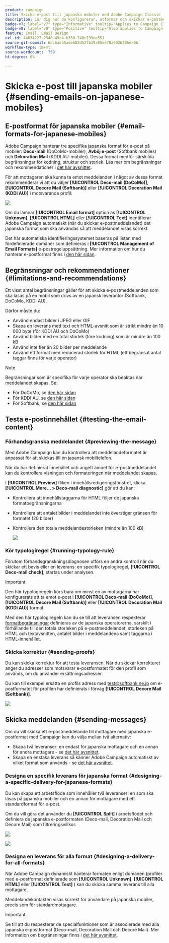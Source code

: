 ```yaml
---
product: campaign
title: Skicka e-post till japanska mobiler med Adobe Campaign Classic
description: Lär dig hur du konfigurerar, utformar och skickar e-postmeddelanden som ska läsas på japanska mobiler
badge-v7: label="v7" type="Informative" tooltip="Applies to Campaign Classic v7"
badge-v8: label="v8" type="Positive" tooltip="Also applies to Campaign v8"
feature: Email, Email Design
exl-id: 44634227-2340-49c4-b330-740c739ea551
source-git-commit: 6dc6aeb5adeb82d527b39a05ee70a9926205ea0b
workflow-type: tm+mt
source-wordcount: '759'
ht-degree: 0%

---
```


# Skicka e-post till japanska mobiler {#sending-emails-on-japanese-mobiles}



## E-postformat för japanska mobiler {#email-formats-for-japanese-mobiles}

Adobe Campaign hanterar tre specifika japanska format för e-post på mobiler: **Deco-mail** (DoCoMo-mobiler), **Avböj e-post** (Softbank mobiles) och **Dekoration Mail** (KDDI AU-mobiler). Dessa format medför särskilda begränsningar för kodning, struktur och storlek. Läs mer om begränsningar och rekommendationer i [det här avsnittet](#limitations-and-recommendations).

För att mottagaren ska kunna ta emot meddelanden i något av dessa format rekommenderar vi att du väljer **[!UICONTROL Deco-mail (DoCoMo)]**, **[!UICONTROL Decore Mail (Softbank)]** eller **[!UICONTROL Decoration Mail (KDDI AU)]** i motsvarande profil:

![](assets/deco-mail_03.png)

Om du lämnar **[!UICONTROL Email format]** option as **[!UICONTROL Unknown]**, **[!UICONTROL HTML]** eller **[!UICONTROL Text]** identifierar Adobe Campaign automatiskt (när du skickar e-postmeddelandet) det japanska format som ska användas så att meddelandet visas korrekt.

Det här automatiska identifieringssystemet baseras på listan med fördefinierade domäner som definieras i **[!UICONTROL Management of Email Formats]** e-postregeluppsättning. Mer information om hur du hanterar e-postformat finns i [den här sidan](../../installation/using/email-deliverability.md#managing-email-formats).

## Begränsningar och rekommendationer {#limitations-and-recommendations}

Ett visst antal begränsningar gäller för att skicka e-postmeddelanden som ska läsas på en mobil som drivs av en japansk leverantör (Softbank, DoCoMo, KDDI AU).

Därför måste du:

* Använd endast bilder i JPEG eller GIF
* Skapa en leverans med text och HTML-avsnitt som är strikt mindre än 10 000 byte (för KDDI AU och DoCoMo)
* Använd bilder med en total storlek (före kodning) som är mindre än 100 kB
* Använd inte fler än 20 bilder per meddelande
* Använd ett format med reducerad storlek för HTML (ett begränsat antal taggar finns för varje operator)

>[!NOTE]
>
>Begränsningar som är specifika för varje operator ska beaktas när meddelandet skapas. Se:
>
>* För DoCoMo, se [den här sidan](https://www.nttdocomo.co.jp/service/developer/make/content/deco_mail/index.html)
>* För KDDI AU, se [den här sidan](https://www.au.com/ezfactory/tec/spec/decorations/template.html)
>* För Softbank, se [den här sidan](https://www.support.softbankmobile.co.jp/partner/home_tech3/index.cfm)


## Testa e-postinnehållet {#testing-the-email-content}

### Förhandsgranska meddelandet {#previewing-the-message}

Med Adobe Campaign kan du kontrollera att meddelandeformatet är anpassat för att skickas till en japansk mobiltelefon.

När du har definierat innehållet och angett ämnet för e-postmeddelandet kan du kontrollera visningen och formateringen när meddelandet skapas.

I **[!UICONTROL Preview]** fliken i innehållsredigeringsfönstret, klicka **[!UICONTROL More... > Deco-mail diagnostic]** gör att du kan:

* Kontrollera att innehållstaggarna för HTML följer de japanska formatbegränsningarna
* Kontrollera att antalet bilder i meddelandet inte överstiger gränsen för formatet (20 bilder)
* Kontrollera den totala meddelandestorleken (mindre än 100 kB)

   ![](assets/deco-mail_06.png)

### Kör typologiregel {#running-typology-rule}

Förutom förhandsgranskningsdiagnosen utförs en andra kontroll när du skickar ett bevis eller en leverans: en specifik typologiregel, **[!UICONTROL Deco-mail check]**, startas under analysen.

>[!IMPORTANT]
>
>Den här typologiregeln körs bara om minst en av mottagarna har konfigurerats att ta emot e-post i **[!UICONTROL Deco-mail (DoCoMo)]**, **[!UICONTROL Decore Mail (Softbank)]** eller **[!UICONTROL Decoration Mail (KDDI AU)]** format.

Med den här typologiregeln kan du se till att leveransen respekterar [formatbegränsningar](#limitations-and-recommendations) definieras av de japanska operatorerna, särskilt i förhållande till den totala storleken på e-postmeddelandet, storleken på HTML och textavsnitten, antalet bilder i meddelandena samt taggarna i HTML-innehållet.

### Skicka korrektur {#sending-proofs}

Du kan skicka korrektur för att testa leveransen. När du skickar korrekturet anger du adresser som motsvarar e-postformatet för den profil som används, om du använder ersättningsadresser.

Du kan till exempel ersätta en profils adress med test@softbank.ne.jp om e-postformatet för profilen har definierats i förväg **[!UICONTROL Decore Mail (Softbank)]**.

![](assets/deco-mail_05.png)

## Skicka meddelanden {#sending-messages}

Om du vill skicka ett e-postmeddelande till mottagare med japanska e-postformat med Campaign kan du välja mellan två alternativ:

* Skapa två leveranser: en endast för japanska mottagare och en annan för andra mottagare - se [det här avsnittet](#designing-a-specific-delivery-for-japanese-formats).
* Skapa en enstaka leverans så känner Adobe Campaign automatiskt av vilket format som används - se [det här avsnittet](#designing-a-delivery-for-all-formats).

### Designa en specifik leverans för japanska format {#designing-a-specific-delivery-for-japanese-formats}

Du kan skapa ett arbetsflöde som innehåller två leveranser: en som ska läsas på japanska mobiler och en annan för mottagare med ett standardformat för e-post.

Om du vill göra det använder du **[!UICONTROL Split]** i arbetsflödet och definiera de japanska e-postformaten (Deco-mail, Decoration Mail och Decore Mail) som filtreringsvillkor.

![](assets/deco-mail_08.png)

![](assets/deco-mail_07.png)

### Designa en leverans för alla format {#designing-a-delivery-for-all-formats}

När Adobe Campaign dynamiskt hanterar formaten enligt domänen (profiler med e-postformat definierade som **[!UICONTROL Unknown]**, **[!UICONTROL HTML]** eller **[!UICONTROL Text]** ) kan du skicka samma leverans till alla mottagare.

Meddelandekontakten visas korrekt för användare på japanska mobiler, precis som för standardmottagare.

>[!IMPORTANT]
>
>Se till att du respekterar de specialfunktioner som är associerade med alla japanska e-postformat (Deco-mail, Decoration Mail och Decore Mail). Mer information om begränsningar finns i [det här avsnittet](#limitations-and-recommendations).
